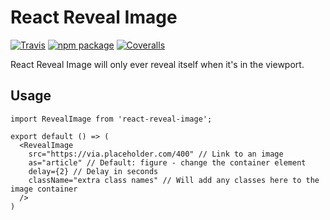 # React Reveal Image

[![Travis][build-badge]][build]
[![npm package][npm-badge]][npm]
[![Coveralls][coveralls-badge]][coveralls]

React Reveal Image will only ever reveal itself when it's in the viewport.

## Usage

```
import RevealImage from 'react-reveal-image';

export default () => (
  <RevealImage
    src="https://via.placeholder.com/400" // Link to an image
    as="article" // Default: figure - change the container element
    delay={2} // Delay in seconds
    className="extra class names" // Will add any classes here to the image container
  />
)
```


[build-badge]: https://img.shields.io/travis/CasperEngl/react-reveal-title/master.png?style=flat-square
[build]: https://travis-ci.org/CasperEngl/react-reveal-title

[npm-badge]: https://img.shields.io/npm/v/npm-package.png?style=flat-square
[npm]: https://www.npmjs.org/@casperengl/react-reveal-image

[coveralls-badge]: https://img.shields.io/coveralls/CasperEngl/react-reveal-title/master.png?style=flat-square
[coveralls]: https://coveralls.io/github/CasperEngl/react-reveal-title
